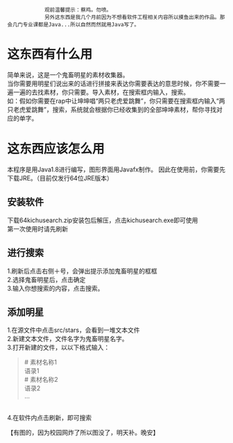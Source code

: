                 观前温馨提示：蔡鸡。勿喷。
                另外这东西是我几个月前因为不想看软件工程相关内容所以摸鱼出来的作品。那会几门专业课都是Java...所以自然而然就用Java写了。

这东西有什么用
===
简单来说，这是一个鬼畜明星的素材收集器。<br>
当你需要用明星们说出来的话进行拼接来表达你需要表达的意思时候，你不需要一遍一遍的去找素材，你只需要。导入素材，在搜索框内输入，搜索。<br>
如：假如你需要在rap中让坤坤唱“两只老虎爱跳舞”，你只需要在搜索框内输入“两只老虎爱跳舞”，搜索，系统就会根据你已经收集到的全部坤坤素材，帮你寻找对应的单字。<br>

这东西应该怎么用
===
本程序是用Java1.8进行编写，图形界面用Javafx制作。
因此在使用前，你需要先下载JRE。（目前仅发行64位JRE版本）


安装软件
---

下载64kichusearch.zip安装包后解压，点击kichusearch.exe即可使用<br>
第一次使用时请先刷新<br>

进行搜索
---

1.刷新后点击右侧＋号，会弹出提示添加鬼畜明星的框框<br>
2.选择鬼畜明星后，点击确定<br>
3.输入你想搜索的内容，点击搜索。<br>

添加明星
---

1.在源文件中点击src/stars，会看到一堆文本文件<br>
2.新建文本文件，文件名字为鬼畜明星名字。<br>
3.打开新建的文件，以以下格式输入：<br>
>\# 素材名称1<br>
>语录1<br>
>\# 素材名称2<br>
>语录2<br>
>    ...<br>
<br>
4.在软件内点击刷新，即可搜索<br>


【有图的，因为校园网炸了所以图没了，明天补。晚安】

